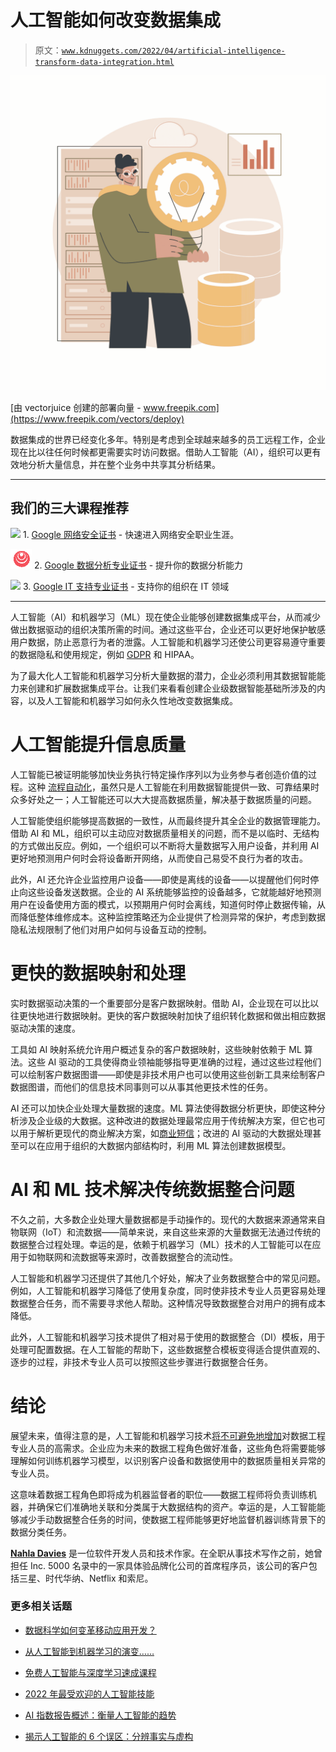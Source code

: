 # 人工智能如何改变数据集成

> 原文：[`www.kdnuggets.com/2022/04/artificial-intelligence-transform-data-integration.html`](https://www.kdnuggets.com/2022/04/artificial-intelligence-transform-data-integration.html)

![人工智能如何改变数据集成](img/8b44d926ccb78694712de7585ba6aa18.png)

[由 vectorjuice 创建的部署向量 - www.freepik.com](https://www.freepik.com/vectors/deploy)

数据集成的世界已经变化多年。特别是考虑到全球越来越多的员工远程工作，企业现在比以往任何时候都更需要实时访问数据。借助人工智能（AI），组织可以更有效地分析大量信息，并在整个业务中共享其分析结果。

* * *

## 我们的三大课程推荐

![](img/0244c01ba9267c002ef39d4907e0b8fb.png) 1\. [Google 网络安全证书](https://www.kdnuggets.com/google-cybersecurity) - 快速进入网络安全职业生涯。

![](img/e225c49c3c91745821c8c0368bf04711.png) 2\. [Google 数据分析专业证书](https://www.kdnuggets.com/google-data-analytics) - 提升你的数据分析能力

![](img/0244c01ba9267c002ef39d4907e0b8fb.png) 3\. [Google IT 支持专业证书](https://www.kdnuggets.com/google-itsupport) - 支持你的组织在 IT 领域

* * *

人工智能（AI）和机器学习（ML）现在使企业能够创建数据集成平台，从而减少做出数据驱动的组织决策所需的时间。通过这些平台，企业还可以更好地保护敏感用户数据，防止恶意行为者的泄露。人工智能和机器学习还使公司更容易遵守重要的数据隐私和使用规定，例如 [GDPR](https://www.kdnuggets.com/2017/07/gdpr-affects-data-science.html) 和 HIPAA。

为了最大化人工智能和机器学习分析大量数据的潜力，企业必须利用其数据智能能力来创建和扩展数据集成平台。让我们来看看创建企业级数据智能基础所涉及的内容，以及人工智能和机器学习如何永久性地改变数据集成。

# 人工智能提升信息质量

人工智能已被证明能够加快业务执行特定操作序列以为业务参与者创造价值的过程。这种 [流程自动化](https://hbr.org/2018/01/artificial-intelligence-for-the-real-world#:~:text=Broadly%20speaking%2C%20AI%20can%20support,engaging%20with%20customers%20and%20employees.)，虽然只是人工智能在利用数据智能提供一致、可靠结果时众多好处之一；人工智能还可以大大提高数据质量，解决基于数据质量的问题。

人工智能使组织能够提高数据的一致性，从而最终提升其全企业的数据管理能力。借助 AI 和 ML，组织可以主动应对数据质量相关的问题，而不是以临时、无结构的方式做出反应。例如，一个组织可以不断将大量数据写入用户设备，并利用 AI 更好地预测用户何时会将设备断开网络，从而使自己易受不良行为者的攻击。

此外，AI 还允许企业监控用户设备——即使是离线的设备——以提醒他们何时停止向这些设备发送数据。企业的 AI 系统能够监控的设备越多，它就能越好地预测用户在设备使用方面的模式，以预期用户何时会离线，知道何时停止数据传输，从而降低整体维修成本。这种监控策略还为企业提供了检测异常的保护，考虑到数据隐私法规限制了他们对用户如何与设备互动的控制。

# 更快的数据映射和处理

实时数据驱动决策的一个重要部分是客户数据映射。借助 AI，企业现在可以比以往更快地进行数据映射。更快的客户数据映射加快了组织转化数据和做出相应数据驱动决策的速度。

工具如 AI 映射系统允许用户概述复杂的客户数据映射，这些映射依赖于 ML 算法。这些 AI 驱动的工具使得商业领袖能够指导更准确的过程，通过这些过程他们可以绘制客户数据图谱——即使是非技术用户也可以使用这些创新工具来绘制客户数据图谱，而他们的信息技术同事则可以从事其他更技术性的任务。

AI 还可以加快企业处理大量数据的速度。ML 算法使得数据分析更快，即使这种分析涉及企业级的大数据。这种改进的数据处理最常应用于传统解决方案，但它也可以用于解析更现代的商业解决方案，如[商业短信](https://www.getweave.com/business-texting/)；改进的 AI 驱动的大数据处理甚至可以在应用于组织的大数据内部结构时，利用 ML 算法创建数据模型。

# AI 和 ML 技术解决传统数据整合问题

不久之前，大多数企业处理大量数据都是手动操作的。现代的大数据来源通常来自物联网（IoT）和流数据——简单来说，来自这些来源的大量数据无法通过传统的数据整合过程处理。幸运的是，依赖于机器学习（ML）技术的人工智能可以在应用于如物联网和流数据等来源时，改善数据整合的流动性。

人工智能和机器学习还提供了其他几个好处，解决了业务数据整合中的常见问题。例如，人工智能和机器学习降低了使用复杂度，同时使非技术专业人员更容易处理数据整合任务，而不需要寻求他人帮助。这种情况导致数据整合对用户的拥有成本降低。

此外，人工智能和机器学习技术提供了相对易于使用的数据整合（DI）模板，用于处理可配置数据。在人工智能的帮助下，这些数据整合模板变得适合提供直观的、逐步的过程，非技术专业人员可以按照这些步骤进行数据整合任务。

# 结论

展望未来，值得注意的是，人工智能和机器学习技术[将不可避免地增加](https://www.american.edu/sis/centers/security-technology/ai-and-the-future-of-work-in-the-united-states.cfm)对数据工程专业人员的高需求。企业应为未来的数据工程角色做好准备，这些角色将需要能够理解如何训练机器学习模型，以识别客户设备和数据使用中的数据质量相关异常的专业人员。

这意味着数据工程角色即将成为机器监督者的职位——数据工程师将负责训练机器，并确保它们准确地关联和分类属于大数据结构的资产。幸运的是，人工智能能够减少手动数据整合任务的时间，使数据工程师能够更好地监督机器训练背景下的数据分类任务。

**[Nahla Davies](http://nahlawrites.com/)** 是一位软件开发人员和技术作家。在全职从事技术写作之前，她曾担任 Inc. 5000 名录中的一家具体验品牌化公司的首席程序员，该公司的客户包括三星、时代华纳、Netflix 和索尼。

### 更多相关话题

+   [数据科学如何变革移动应用开发？](https://www.kdnuggets.com/2023/03/data-science-transform-mobile-app-development.html)

+   [从人工智能到机器学习的演变……](https://www.kdnuggets.com/2022/08/evolution-artificial-intelligence-machine-learning-data-science.html)

+   [免费人工智能与深度学习速成课程](https://www.kdnuggets.com/2022/07/free-artificial-intelligence-deep-learning-crash-course.html)

+   [2022 年最受欢迎的人工智能技能](https://www.kdnuggets.com/2022/08/indemand-artificial-intelligence-skills-learn-2022.html)

+   [AI 指数报告概述：衡量人工智能的趋势](https://www.kdnuggets.com/2023/04/overview-ai-index-report-measuring-trends-artificial-intelligence.html)

+   [揭示人工智能的 6 个误区：分辨事实与虚构](https://www.kdnuggets.com/6-artificial-intelligence-myths-debunked-separating-fact-from-fiction)

